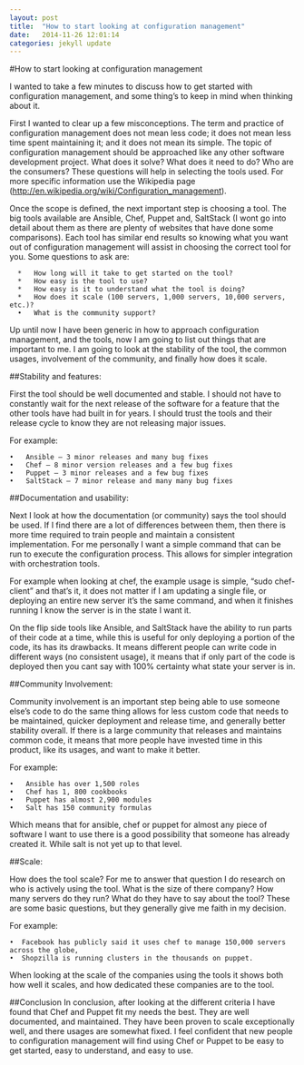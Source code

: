 ```yaml
---
layout: post
title:  "How to start looking at configuration management"
date:   2014-11-26 12:01:14
categories: jekyll update
---
```


#How to start looking at configuration management

I wanted to take a few minutes to discuss how to get started with configuration management, and some thing’s to keep in mind when thinking about it. 

First I wanted to clear up a few misconceptions. The term and practice of configuration management does not mean less code; it does not mean less time spent maintaining it; and it does not mean its simple. The topic of configuration management should be approached like any other software development project. What does it solve? What does it need to do? Who are the consumers? These questions will help in selecting the tools used. For more specific information use the Wikipedia page (http://en.wikipedia.org/wiki/Configuration_management).

Once the scope is defined, the next important step is choosing a tool. The big tools available are Ansible, Chef, Puppet and, SaltStack (I wont go into detail about them as there are plenty of websites that have done some comparisons). Each tool has similar end results so knowing what you want out of configuration management will assist in choosing the correct tool for you.  Some questions to ask are:

```
  *   How long will it take to get started on the tool?
  *   How easy is the tool to use?
  *   How easy is it to understand what the tool is doing?
  *   How does it scale (100 servers, 1,000 servers, 10,000 servers, etc.)?
  •   What is the community support?
```

Up until now I have been generic in how to approach configuration management, and the tools, now I am going to list out things that are important to me. I am going to look at the stability of the tool, the common usages, involvement of the community, and finally how does it scale.

##Stability and features:

First the tool should be well documented and stable. I should not have to constantly wait for the next release of the software for a feature that the other tools have had built in for years. I should trust the tools and their release cycle to know they are not releasing major issues. 

For example:
```
•   Ansible – 3 minor releases and many bug fixes
•   Chef – 8 minor version releases and a few bug fixes
•   Puppet – 3 minor releases and a few bug fixes
•   SaltStack – 7 minor release and many many bug fixes
```

##Documentation and usability:
 
Next I look at how the documentation (or community) says the tool should be used. If I find there are a lot of differences between them, then there is more time required to train people and maintain a consistent implementation. For me personally I want a simple command that can be run to execute the configuration process. This allows for simpler integration with orchestration tools. 

For example when looking at chef, the example usage is simple, “sudo chef-client” and that’s it, it does not matter if I am updating a single file, or deploying an entire new server it’s the same command, and when it finishes running I know the server is in the state I want it. 

On the flip side tools like Ansible, and SaltStack have the ability to run parts of their code at a time, while this is useful for only deploying a portion of the code, its has its drawbacks. It means different people can write code in different ways (no consistent usage), it means that if only part of the code is deployed then you cant say with 100% certainty what state your server is in.

##Community Involvement:

Community involvement is an important step being able to use someone else’s code to do the same thing allows for less custom code that needs to be maintained, quicker deployment and release time, and generally better stability overall. If there is a large community that releases and maintains common code, it means that more people have invested time in this product, like its usages, and want to make it better. 

For example:
```
•   Ansible has over 1,500 roles
•   Chef has 1, 800 cookbooks
•   Puppet has almost 2,900 modules
•   Salt has 150 community formulas
```
Which means that for ansible, chef or puppet for almost any piece of software I want to use there is a good possibility that someone has already created it. While salt is not yet up to that level.

##Scale:

How does the tool scale? For me to answer that question I do research on who is actively using the tool. What is the size of there company? How many servers do they run? What do they have to say about the tool? These are some basic questions, but they generally give me faith in my decision. 

For example:
```
•  Facebook has publicly said it uses chef to manage 150,000 servers across the globe, 
•  Shopzilla is running clusters in the thousands on puppet. 
```

When looking at the scale of the companies using the tools it shows both how well it scales, and how dedicated these companies are to the tool.

##Conclusion
In conclusion, after looking at the different criteria I have found that Chef and Puppet fit my needs the best. They are well documented, and maintained. They have been proven to scale exceptionally well, and there usages are somewhat fixed. I feel confident that new people to configuration management will find using Chef or Puppet to be easy to get started, easy to understand, and easy to use. 

